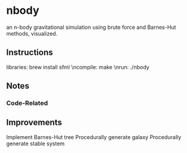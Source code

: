 # nbody
an n-body gravitational simulation using brute force and Barnes-Hut methods, visualized.

## Instructions
libraries: brew install sfml
\ncompile: make
\nrun: ./nbody

## Notes


### Code-Related


## Improvements
Implement Barnes-Hut tree
Procedurally generate galaxy
Procedurally generate stable system
